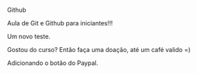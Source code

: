 Github

Aula de Git e Github para iniciantes!!!

Um novo teste.

Gostou do curso? Então faça uma doação, até um café valido =)

Adicionando o botão do Paypal.